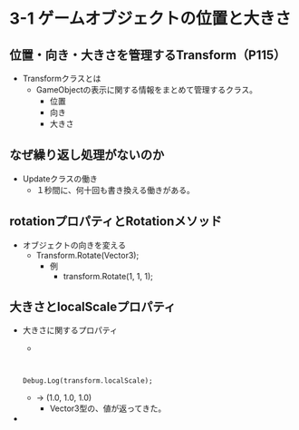 # 3-1 ゲームオブジェクトの位置と大きさ

## 位置・向き・大きさを管理するTransform（P115）
- Transformクラスとは
	- GameObjectの表示に関する情報をまとめて管理するクラス。
		- 位置
		- 向き
		- 大きさ

## なぜ繰り返し処理がないのか
- Updateクラスの働き
	- １秒間に、何十回も書き換える働きがある。


## rotationプロパティとRotationメソッド
- オブジェクトの向きを変える
	- Transform.Rotate(Vector3);
		- 例
			- transform.Rotate(1, 1, 1);

## 大きさとlocalScaleプロパティ
- 大きさに関するプロパティ
	- <code>
	Debug.Log(transform.localScale);
	</code>	
	- -> (1.0, 1.0, 1.0)
		- Vector3型の、値が返ってきた。


-